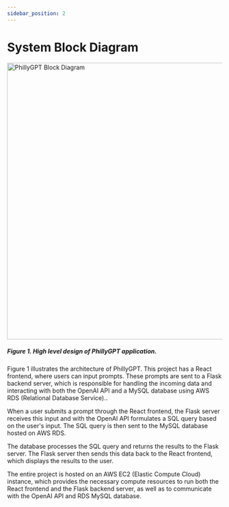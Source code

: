 ```yaml
---
sidebar_position: 2
---
```


# System Block Diagram

<img width="646" alt="PhillyGPT Block Diagram" src="https://github.com/Capstone-Projects-2024-Spring/project-phillygpt/assets/76089708/791c693d-f465-496a-a282-9f21391c6770">


##### Figure 1. High level design of PhillyGPT application.

Figure 1 illustrates the architecture of PhillyGPT. This project has a React frontend, where users can input prompts. These prompts are sent to a Flask backend server, which is responsible for handling the incoming data and interacting with both the OpenAI API and a MySQL database using AWS RDS (Relational Database Service)..

When a user submits a prompt through the React frontend, the Flask server receives this input and with the OpenAI API formulates a SQL query based on the user's input. The SQL query is then sent to the MySQL database hosted on AWS RDS.

The database processes the SQL query and returns the results to the Flask server. The Flask server then sends this data back to the React frontend, which displays the results to the user.

The entire project is hosted on an AWS EC2 (Elastic Compute Cloud) instance, which provides the necessary compute resources to run both the React frontend and the Flask backend server, as well as to communicate with the OpenAI API and RDS MySQL database. 
